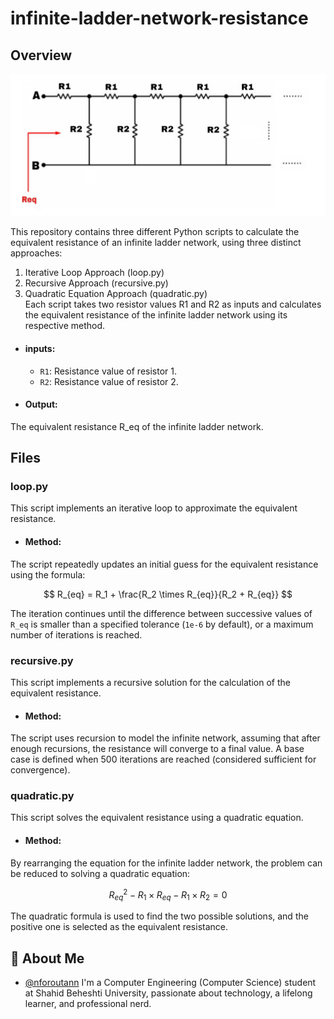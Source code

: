 # infinite-ladder-network-resistance
## Overview

![network image](InfiniteLadderResistance/assets/image.jpg)

This repository contains three different Python scripts to calculate the equivalent resistance of an infinite ladder network, using three distinct approaches:

1. Iterative Loop Approach (loop.py)
2. Recursive Approach (recursive.py)
3. Quadratic Equation Approach (quadratic.py)
\
Each script takes two resistor values R1 and R2 as inputs and calculates the equivalent resistance of the infinite ladder network using its respective method.

- #### inputs:

    - ```R1```: Resistance value of resistor 1.
    - ```R2```: Resistance value of resistor 2.


- #### Output:
The equivalent resistance R_eq of the infinite ladder network.

## Files

### loop.py

This script implements an iterative loop to approximate the equivalent resistance.

- #### Method:
The script repeatedly updates an initial guess for the equivalent resistance using the formula:


$$
R_{eq} = R_1 + \frac{R_2 \times R_{eq}}{R_2 + R_{eq}}
$$

The iteration continues until the difference between successive values of ```R_eq``` is smaller than a specified tolerance (```1e-6``` by default), or a maximum number of iterations is reached.


### recursive.py

This script implements a recursive solution for the calculation of the equivalent resistance.

- #### Method:
The script uses recursion to model the infinite network, assuming that after enough recursions, the resistance will converge to a final value. A base case is defined when 500 iterations are reached (considered sufficient for convergence).

### quadratic.py

This script solves the equivalent resistance using a quadratic equation.

- #### Method:
By rearranging the equation for the infinite ladder network, the problem can be reduced to solving a quadratic equation:

$$
R_{eq}^2 - R_1 \times R_{eq} - R_1 \times R_2 = 0
$$

The quadratic formula is used to find the two possible solutions, and the positive one is selected as the equivalent resistance.



## 🚀 About Me
- [@nforoutann](https://github.com/nforoutann)
I'm a Computer Engineering (Computer Science) student at Shahid Beheshti University, passionate about technology, a lifelong learner, and professional nerd.

